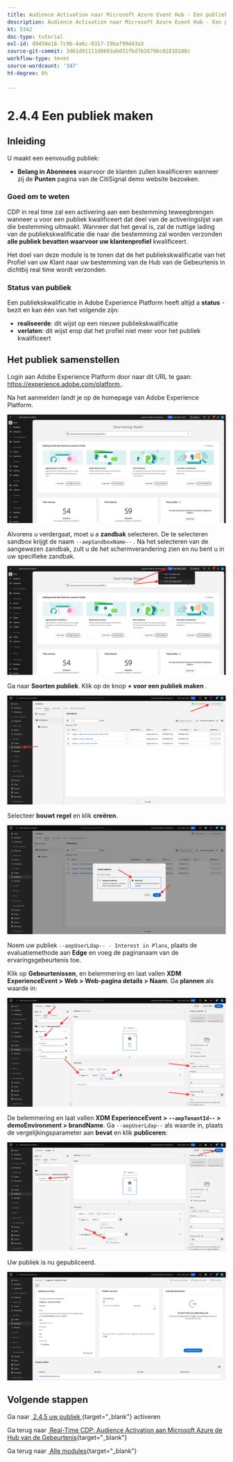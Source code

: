 ```yaml
---
title: Audience Activation naar Microsoft Azure Event Hub - Een publiek maken
description: Audience Activation naar Microsoft Azure Event Hub - Een publiek maken
kt: 5342
doc-type: tutorial
exl-id: d9450e18-7c9b-4a6c-8317-19baf99d43a3
source-git-commit: 3d61d91111d8693ab031fbd7b26706c02818108c
workflow-type: tm+mt
source-wordcount: '347'
ht-degree: 0%

---
```


# 2.4.4 Een publiek maken

## Inleiding

U maakt een eenvoudig publiek:

- **Belang in Abonnees** waarvoor de klanten zullen kwalificeren wanneer zij de **Punten** pagina van de CitiSignal demo website bezoeken.

### Goed om te weten

CDP in real time zal een activering aan een bestemming teweegbrengen wanneer u voor een publiek kwalificeert dat deel van de activeringslijst van die bestemming uitmaakt. Wanneer dat het geval is, zal de nuttige lading van de publiekskwalificatie die naar die bestemming zal worden verzonden **alle publiek bevatten waarvoor uw klantenprofiel** kwalificeert.

Het doel van deze module is te tonen dat de het publiekskwalificatie van het Profiel van uw Klant naar uw bestemming van de Hub van de Gebeurtenis in dichtbij real time wordt verzonden.

### Status van publiek

Een publiekskwalificatie in Adobe Experience Platform heeft altijd a **status** - bezit en kan één van het volgende zijn:

- **realiseerde**: dit wijst op een nieuwe publiekskwalificatie
- **verlaten**: dit wijst erop dat het profiel niet meer voor het publiek kwalificeert

## Het publiek samenstellen

Login aan Adobe Experience Platform door naar dit URL te gaan: [&#x200B; https://experience.adobe.com/platform &#x200B;](https://experience.adobe.com/platform).

Na het aanmelden landt je op de homepage van Adobe Experience Platform.

![&#x200B; Ingestie van Gegevens &#x200B;](./../../../../modules/delivery-activation/datacollection/dc1.2/images/home.png)

Alvorens u verdergaat, moet u a **zandbak** selecteren. De te selecteren sandbox krijgt de naam ``--aepSandboxName--`` . Na het selecteren van de aangewezen zandbak, zult u de het schermverandering zien en nu bent u in uw specifieke zandbak.

![&#x200B; Ingestie van Gegevens &#x200B;](./../../../../modules/delivery-activation/datacollection/dc1.2/images/sb1.png)

Ga naar **Soorten publiek**. Klik op de knop **+ voor een publiek maken** .

![&#x200B; Ingestie van Gegevens &#x200B;](./images/seg.png)

Selecteer **bouwt regel** en klik **creëren**.

![&#x200B; Ingestie van Gegevens &#x200B;](./images/seg1.png)

Noem uw publiek `--aepUserLdap-- - Interest in Plans`, plaats de evaluatiemethode aan **Edge** en voeg de paginanaam van de ervaringsgebeurtenis toe.

Klik op **Gebeurtenissen**, en belemmering en laat vallen **XDM ExperienceEvent > Web > Web-pagina details > Naam**. Ga **plannen** als waarde in:

![&#x200B; 4-05-create-ee-2.png &#x200B;](./images/405createee2.png)

De belemmering en laat vallen **XDM ExperienceEvent > `--aepTenantId--` > demoEnvironment > brandName**. Ga `--aepUserLdap--` als waarde in, plaats de vergelijkingsparameter aan **bevat** en klik **publiceren**:

![&#x200B; 4-05-create-ee-2-brand.png &#x200B;](./images/405createee2brand.png)

Uw publiek is nu gepubliceerd.

![&#x200B; 4-05-create-ee-2-brand.png &#x200B;](./images/405createee2brand1.png)

## Volgende stappen

Ga naar [&#x200B; 2.4.5 uw publiek &#x200B;](./ex5.md){target="_blank"} activeren

Ga terug naar [&#x200B; Real-Time CDP: Audience Activation aan Microsoft Azure de Hub van de Gebeurtenis &#x200B;](./segment-activation-microsoft-azure-eventhub.md){target="_blank"}

Ga terug naar [&#x200B; Alle modules &#x200B;](./../../../../overview.md){target="_blank"}
